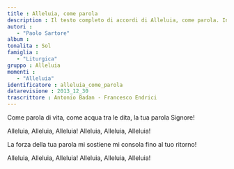 ```yaml
--- 
title : Alleluia, come parola
description : Il testo completo di accordi di Alleluia, come parola. Inseriscila nel tuo canzoniere!
autori : 
   - "Paolo Sartore"
album : 
tonalita : Sol
famiglia : 
   - "Liturgica"
gruppo : Alleluia
momenti : 
   - "Alleluia"
identificatore : alleluia_come_parola
datarevisione : 2013_12_30
trascrittore : Antonio Badan - Francesco Endrici
--- 
```




 Come parola di vita,
come acqua tra le dita,
la tua parola Signore! 


Alleluia, Alleluia, Alleluia!
Alleluia, Alleluia, Alleluia!


 La forza della tua parola
mi sostiene mi consola
fino al tuo ritorno! 


Alleluia, Alleluia, Alleluia!
Alleluia, Alleluia, Alleluia!



